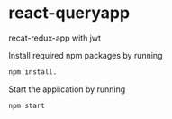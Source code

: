 # react-queryapp
recat-redux-app with jwt 

Install required npm packages by running 
```bash
npm install.
```

Start the application by running 
```bash
npm start
```

